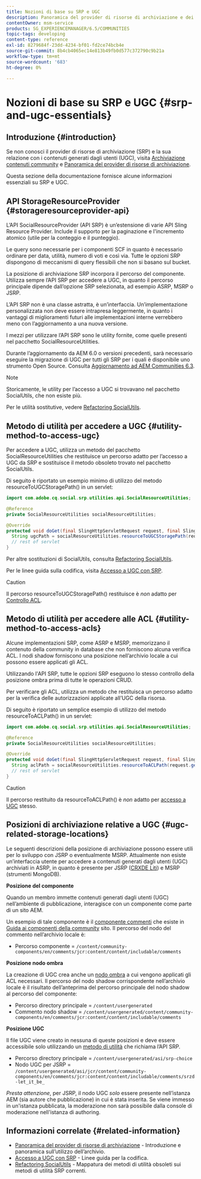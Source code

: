 ```yaml
---
title: Nozioni di base su SRP e UGC
description: Panoramica del provider di risorse di archiviazione e dei contenuti generati dall'utente
contentOwner: msm-service
products: SG_EXPERIENCEMANAGER/6.5/COMMUNITIES
topic-tags: developing
content-type: reference
exl-id: 8279684f-23dd-4234-bf01-fd2ce74bcb4e
source-git-commit: 8b4cb4065ec14e813b49fb0d577c372790c9b21a
workflow-type: tm+mt
source-wordcount: '683'
ht-degree: 0%

---
```


# Nozioni di base su SRP e UGC {#srp-and-ugc-essentials}

## Introduzione {#introduction}

Se non conosci il provider di risorse di archiviazione (SRP) e la sua relazione con i contenuti generati dagli utenti (UGC), visita [Archiviazione contenuti community](working-with-srp.md) e [Panoramica del provider di risorse di archiviazione](srp.md).

Questa sezione della documentazione fornisce alcune informazioni essenziali su SRP e UGC.

## API StorageResourceProvider {#storageresourceprovider-api}

L’API SocialResourceProvider (API SRP) è un’estensione di varie API Sling Resource Provider. Include il supporto per la paginazione e l&#39;incremento atomico (utile per la conteggio e il punteggio).

Le query sono necessarie per i componenti SCF in quanto è necessario ordinare per data, utilità, numero di voti e così via. Tutte le opzioni SRP dispongono di meccanismi di query flessibili che non si basano sul bucket.

La posizione di archiviazione SRP incorpora il percorso del componente. Utilizza sempre l’API SRP per accedere a UGC, in quanto il percorso principale dipende dall’opzione SRP selezionata, ad esempio ASRP, MSRP o JSRP.

L’API SRP non è una classe astratta, è un’interfaccia. Un’implementazione personalizzata non deve essere intrapresa leggermente, in quanto i vantaggi di miglioramenti futuri alle implementazioni interne verrebbero meno con l’aggiornamento a una nuova versione.

I mezzi per utilizzare l’API SRP sono le utility fornite, come quelle presenti nel pacchetto SocialResourceUtilities.

Durante l’aggiornamento da AEM 6.0 o versioni precedenti, sarà necessario eseguire la migrazione di UGC per tutti gli SRP per i quali è disponibile uno strumento Open Source. Consulta [Aggiornamento ad AEM Communities 6.3](upgrade.md).

>[!NOTE]
>
>Storicamente, le utility per l’accesso a UGC si trovavano nel pacchetto SocialUtils, che non esiste più.
>
>Per le utilità sostitutive, vedere [Refactoring SocialUtils](socialutils.md).

## Metodo di utilità per accedere a UGC {#utility-method-to-access-ugc}

Per accedere a UGC, utilizza un metodo del pacchetto SocialResourceUtilities che restituisce un percorso adatto per l’accesso a UGC da SRP e sostituisce il metodo obsoleto trovato nel pacchetto SocialUtils.

Di seguito è riportato un esempio minimo di utilizzo del metodo resourceToUGCStoragePath() in un servlet:

```java
import com.adobe.cq.social.srp.utilities.api.SocialResourceUtilities;

@Reference
private SocialResourceUtilities socialResourceUtilities;

@Override
protected void doGet(final SlingHttpServletRequest request, final SlingHttpServletResponse response) throws ServletException, IOException {
  String ugcPath = socialResourceUtilities.resourceToUGCStoragePath(request.getResource());
  // rest of servlet
}
```

Per altre sostituzioni di SocialUtils, consulta [Refactoring SocialUtils](socialutils.md).

Per le linee guida sulla codifica, visita [Accesso a UGC con SRP](accessing-ugc-with-srp.md).

>[!CAUTION]
>
>Il percorso resourceToUGCStoragePath() restituisce è *non* adatto per [Controllo ACL](srp.md#for-access-control-acls).

## Metodo di utilità per accedere alle ACL {#utility-method-to-access-acls}

Alcune implementazioni SRP, come ASRP e MSRP, memorizzano il contenuto della community in database che non forniscono alcuna verifica ACL. I nodi shadow forniscono una posizione nell’archivio locale a cui possono essere applicati gli ACL.

Utilizzando l&#39;API SRP, tutte le opzioni SRP eseguono lo stesso controllo della posizione ombra prima di tutte le operazioni CRUD.

Per verificare gli ACL, utilizza un metodo che restituisca un percorso adatto per la verifica delle autorizzazioni applicate all’UGC della risorsa.

Di seguito è riportato un semplice esempio di utilizzo del metodo resourceToACLPath() in un servlet:

```java
import com.adobe.cq.social.srp.utilities.api.SocialResourceUtilities;

@Reference
private SocialResourceUtilities socialResourceUtilities;

@Override
protected void doGet(final SlingHttpServletRequest request, final SlingHttpServletResponse response) throws ServletException, IOException {
  String aclPath = socialResourceUtilities.resourceToACLPath(request.getResource());
  // rest of servlet
}
```

>[!CAUTION]
>
>Il percorso restituito da resourceToACLPath() è *non* adatto per [accesso a UGC](#utility-method-to-access-acls) stesso.

## Posizioni di archiviazione relative a UGC {#ugc-related-storage-locations}

Le seguenti descrizioni della posizione di archiviazione possono essere utili per lo sviluppo con JSRP o eventualmente MSRP. Attualmente non esiste un’interfaccia utente per accedere a contenuti generati dagli utenti (UGC) archiviati in ASRP, in quanto è presente per JSRP ([CRXDE Liti](../../help/sites-developing/developing-with-crxde-lite.md)) e MSRP (strumenti MongoDB).

**Posizione del componente**

Quando un membro immette contenuti generati dagli utenti (UGC) nell’ambiente di pubblicazione, interagisce con un componente come parte di un sito AEM.

Un esempio di tale componente è il [componente commenti](http://localhost:4502/content/community-components/en/comments.html) che esiste in [Guida ai componenti della community](components-guide.md) sito. Il percorso del nodo del commento nell’archivio locale è:

* Percorso componente = `/content/community-components/en/comments/jcr:content/content/includable/comments`

**Posizione nodo ombra**

La creazione di UGC crea anche un [nodo ombra](srp.md#about-shadow-nodes-in-jcr) a cui vengono applicati gli ACL necessari. Il percorso del nodo shadow corrispondente nell’archivio locale è il risultato dell’anteprima del percorso principale del nodo shadow al percorso del componente:

* Percorso directory principale = `/content/usergenerated`
* Commento nodo shadow = `/content/usergenerated/content/community-components/en/comments/jcr:content/content/includable/comments`

**Posizione UGC**

Il file UGC viene creato in nessuna di queste posizioni e deve essere accessibile solo utilizzando un [metodo di utilità](#utility-method-to-access-ugc) che richiama l’API SRP.

* Percorso directory principale = `/content/usergenerated/asi/srp-choice`
* Nodo UGC per JSRP = `/content/usergenerated/asi/jcr/content/community-components/en/comments/jcr:content/content/includable/comments/srzd-let_it_be_`

*Presta attenzione*, per JSRP, il nodo UGC *solo* essere presente nell’istanza AEM (sia autore che pubblicazione) in cui è stata inserita. Se viene immesso in un&#39;istanza pubblicata, la moderazione non sarà possibile dalla console di moderazione nell&#39;istanza di authoring.

## Informazioni correlate {#related-information}

* [Panoramica del provider di risorse di archiviazione](srp.md) - Introduzione e panoramica sull’utilizzo dell’archivio.
* [Accesso a UGC con SRP](accessing-ugc-with-srp.md) - Linee guida per la codifica.
* [Refactoring SocialUtils](socialutils.md) - Mappatura dei metodi di utilità obsoleti sui metodi di utilità SRP correnti.
